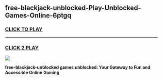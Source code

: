 
## free-blackjack-unblocked-Play-Unblocked-Games-Online-6ptgq
<h3>
<a href="https://premium76.site?title=free-blackjack-unblocked&ref=25A">CLICK TO PLAY</a></h3>
<hr>

<h3>
<a href="https://premium76.site?title=free-blackjack-unblocked&ref=25A">CLICK 2 PLAY</a>
  
</h3>

<a href="https://premium76.site?title=free-blackjack-unblocked&ref=25A"><img src="https://clearcache.store/games.png"></a>


**free-blackjack-unblocked games unblocked: Your Gateway to Fun and Accessible Online Gaming**
